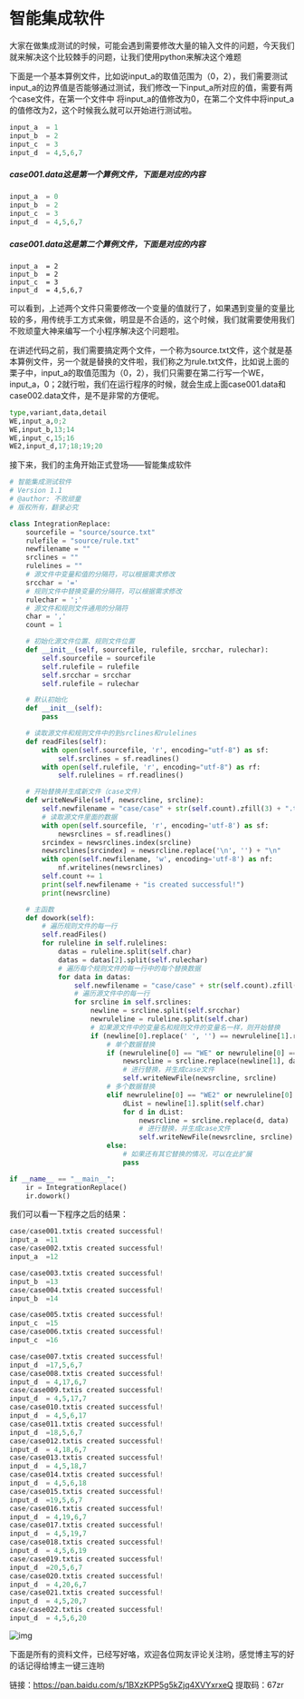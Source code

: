 # 智能集成软件

大家在做集成测试的时候，可能会遇到需要修改大量的输入文件的问题，今天我们就来解决这个比较棘手的问题，让我们使用python来解决这个难题

下面是一个基本算例文件，比如说input_a的取值范围为（0，2），我们需要测试input_a的边界值是否能够通过测试，我们修改一下input_a所对应的值，需要有两个case文件，在第一个文件中 将input_a的值修改为0，在第二个文件中将input_a的值修改为2，这个时候我么就可以开始进行测试啦。

```python
input_a  = 1
input_b  = 2
input_c  = 3
input_d  = 4,5,6,7
```

##### case001.data这是第一个算例文件，下面是对应的内容

```python
input_a  = 0
input_b  = 2
input_c  = 3
input_d  = 4,5,6,7
```

##### case001.data这是第二个算例文件，下面是对应的内容

```
input_a  = 2
input_b  = 2
input_c  = 3
input_d  = 4,5,6,7
```

可以看到，上述两个文件只需要修改一个变量的值就行了，如果遇到变量的变量比较的多，用传统手工方式来做，明显是不合适的，这个时候，我们就需要使用我们不败顽童大神来编写一个小程序解决这个问题啦。

在讲述代码之前，我们需要搞定两个文件，一个称为source.txt文件，这个就是基本算例文件，另一个就是替换的文件啦，我们称之为rule.txt文件，比如说上面的栗子中，input_a的取值范围为（0，2），我们只需要在第二行写一个WE，input_a，0；2就行啦，我们在运行程序的时候，就会生成上面case001.data和case002.data文件，是不是非常的方便呢。

```python
type,variant,data,detail
WE,input_a,0;2
WE,input_b,13;14
WE,input_c,15;16
WE2,input_d,17;18;19;20
```

接下来，我们的主角开始正式登场——智能集成软件

```python
# 智能集成测试软件 
# Version 1.1
# @author: 不败顽童
# 版权所有，翻录必究

class IntegrationReplace:
    sourcefile = "source/source.txt"
    rulefile = "source/rule.txt"
    newfilename = ""
    srclines = ""
    rulelines = ""
    # 源文件中变量和值的分隔符，可以根据需求修改
    srcchar = '='
    # 规则文件中替换变量的分隔符，可以根据需求修改
    rulechar = ';'
    # 源文件和规则文件通用的分隔符
    char = ','
    count = 1

    # 初始化源文件位置、规则文件位置
    def __init__(self, sourcefile, rulefile, srcchar, rulechar):
        self.sourcefile = sourcefile
        self.rulefile = rulefile
        self.srcchar = srcchar
        self.rulefile = rulechar

    # 默认初始化
    def __init__(self):
        pass

    # 读取源文件和规则文件中的到srclines和rulelines
    def readFiles(self):
        with open(self.sourcefile, 'r', encoding="utf-8") as sf:
            self.srclines = sf.readlines()
        with open(self.rulefile, 'r', encoding="utf-8") as rf:
            self.rulelines = rf.readlines()

    # 开始替换并生成新文件（case文件）
    def writeNewFile(self, newsrcline, srcline):
        self.newfilename = "case/case" + str(self.count).zfill(3) + ".txt"
        # 读取源文件里面的数据
        with open(self.sourcefile, 'r', encoding='utf-8') as sf:
            newsrclines = sf.readlines()
        srcindex = newsrclines.index(srcline)
        newsrclines[srcindex] = newsrcline.replace('\n', '') + "\n"
        with open(self.newfilename, 'w', encoding='utf-8') as nf:
            nf.writelines(newsrclines)
        self.count += 1
        print(self.newfilename + "is created successful!")
        print(newsrcline)

    # 主函数
    def dowork(self):
        # 遍历规则文件的每一行
        self.readFiles()
        for ruleline in self.rulelines:
            datas = ruleline.split(self.char)
            datas = datas[2].split(self.rulechar)
            # 遍历每个规则文件的每一行中的每个替换数据
            for data in datas:
                self.newfilename = "case/case" + str(self.count).zfill(3) + ".txt"
                # 遍历源文件中的每一行
                for srcline in self.srclines:
                    newline = srcline.split(self.srcchar)
                    newruleline = ruleline.split(self.char)
                    # 如果源文件中的变量名和规则文件的变量名一样，则开始替换
                    if (newline[0].replace(' ', '') == newruleline[1].replace(' ', '')):
                        # 单个数据替换
                        if (newruleline[0] == "WE" or newruleline[0] == "we"):
                            newsrcline = srcline.replace(newline[1], data)
                            # 进行替换，并生成case文件
                            self.writeNewFile(newsrcline, srcline)
                        # 多个数据替换
                        elif newruleline[0] == "WE2" or newruleline[0] == "we2":
                            dList = newline[1].split(self.char)
                            for d in dList:
                                newsrcline = srcline.replace(d, data)
                                # 进行替换，并生成case文件
                                self.writeNewFile(newsrcline, srcline)
                        else:
                            # 如果还有其它替换的情况，可以在此扩展
                            pass

if __name__ == "__main__":
    ir = IntegrationReplace()
    ir.dowork()
```

我们可以看一下程序之后的结果：

```python
case/case001.txtis created successful!
input_a  =11
case/case002.txtis created successful!
input_a  =12

case/case003.txtis created successful!
input_b  =13
case/case004.txtis created successful!
input_b  =14

case/case005.txtis created successful!
input_c  =15
case/case006.txtis created successful!
input_c  =16

case/case007.txtis created successful!
input_d  =17,5,6,7
case/case008.txtis created successful!
input_d  = 4,17,6,7
case/case009.txtis created successful!
input_d  = 4,5,17,7
case/case010.txtis created successful!
input_d  = 4,5,6,17
case/case011.txtis created successful!
input_d  =18,5,6,7
case/case012.txtis created successful!
input_d  = 4,18,6,7
case/case013.txtis created successful!
input_d  = 4,5,18,7
case/case014.txtis created successful!
input_d  = 4,5,6,18
case/case015.txtis created successful!
input_d  =19,5,6,7
case/case016.txtis created successful!
input_d  = 4,19,6,7
case/case017.txtis created successful!
input_d  = 4,5,19,7
case/case018.txtis created successful!
input_d  = 4,5,6,19
case/case019.txtis created successful!
input_d  =20,5,6,7
case/case020.txtis created successful!
input_d  = 4,20,6,7
case/case021.txtis created successful!
input_d  = 4,5,20,7
case/case022.txtis created successful!
input_d  = 4,5,6,20
```

![img](result.png)



下面是所有的资料文件，已经写好咯，欢迎各位网友评论关注哟，感觉博主写的好的话记得给博主一键三连哟



链接：https://pan.baidu.com/s/1BXzKPP5g5kZjq4XVYxrxeQ 
提取码：67zr 